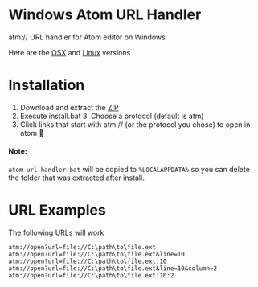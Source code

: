 # Windows Atom URL Handler
atm:// URL handler for Atom editor on Windows

Here are the [OSX](https://github.com/WizardOfOgz/atom-handler) and [Linux](https://github.com/eclemens/atom-url-handler) versions

# Installation

  1. Download and extract the [ZIP](https://github.com/UziTech/atom-url-handler/archive/master.zip)
  2. Execute install.bat
	3. Choose a protocol (default is atm)
  4. Click links that start with atm:// (or the protocol you chose) to open in atom :tada:
	
#### Note:

`atom-url-handler.bat` will be copied to `%LOCALAPPDATA%` so you can delete the folder that was extracted after install.
	

# URL Examples

The following URLs will work

```
atm://open?url=file://C:\path\to\file.ext
atm://open?url=file://C:\path\to\file.ext&line=10
atm://open?url=file://C:\path\to\file.ext:10
atm://open?url=file://C:\path\to\file.ext&line=10&column=2
atm://open?url=file://C:\path\to\file.ext:10:2
```

